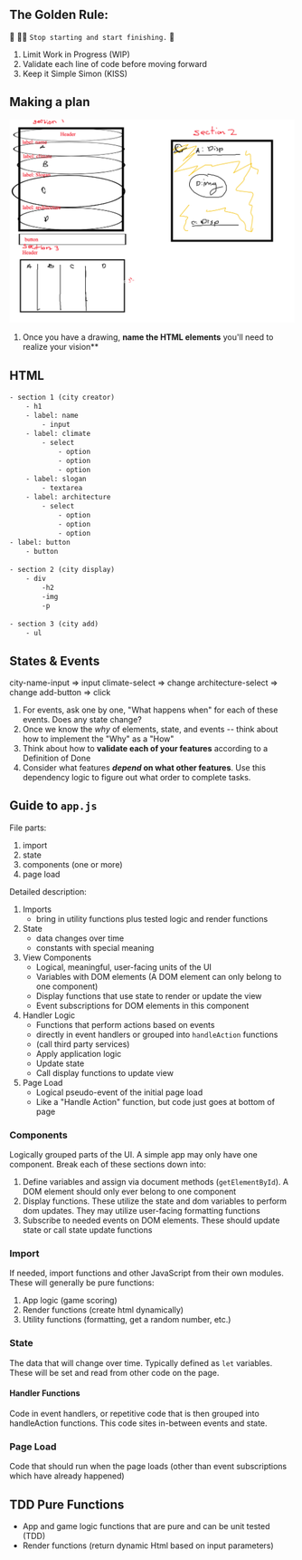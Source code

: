 ## The Golden Rule:

🦸 🦸‍♂️ `Stop starting and start finishing.` 🏁

1. Limit Work in Progress (WIP)
1. Validate each line of code before moving forward
1. Keep it Simple Simon (KISS)

## Making a plan


![wire Frame](./assets/city-wire.png)

1. Once you have a drawing, **name the HTML elements** you'll need to realize your vision**

## HTML  

    - section 1 (city creator)
        - h1
        - label: name
            - input
        - label: climate
            - select
                - option
                - option
                - option
        - label: slogan
            - textarea
        - label: architecture
            - select
                - option
                - option
                - option
    - label: button
        - button

    - section 2 (city display)
        - div
            -h2
            -img
            -p

    - section 3 (city add)
        - ul


## States & Events

city-name-input => input
climate-select => change
architecture-select => change
add-button => click




1. For events, ask one by one, "What happens when" for each of these events. Does any state change?
1. Once we know the _why_ of elements, state, and events -- think about how to implement the "Why" as a "How"
1. Think about how to **validate each of your features** according to a Definition of Done
1. Consider what features **_depend_ on what other features**. Use this dependency logic to figure out what order to complete tasks.

## Guide to `app.js`

File parts:

1. import
2. state
3. components (one or more)
4. page load

Detailed description:

1. Imports 
    - bring in utility functions plus tested logic and render functions
1. State
    - data changes over time
    - constants with special meaning
1. View Components
    - Logical, meaningful, user-facing units of the UI 
    - Variables with DOM elements (A DOM element can only belong to one component)
    - Display functions that use state to render or update the view
    - Event subscriptions for DOM elements in this component
1. Handler Logic
    - Functions that perform actions based on events
    - directly in event handlers or grouped into `handleAction` functions
    - (call third party services)
    - Apply application logic
    - Update state
    - Call display functions to update view
1. Page Load
    - Logical pseudo-event of the initial page load
    - Like a "Handle Action" function, but code just goes at bottom of page

### Components

Logically grouped parts of the UI. A simple app may only have one component. Break each of these sections down into:

1. Define variables and assign via document methods (`getElementById`). A DOM element should only ever belong to one component
1. Display functions. These utilize the state and dom variables to perform dom updates. They may utilize user-facing formatting functions
1. Subscribe to needed events on DOM elements. These should update state or call state update functions

### Import

If needed, import functions and other JavaScript from their own modules. These will generally be pure functions:

1. App logic (game scoring)
1. Render functions (create html dynamically)
1. Utility functions (formatting, get a random number, etc.)

### State

The data that will change over time. Typically defined as `let` variables. These will be set and read from other code on the page.

#### Handler Functions

Code in event handlers, or repetitive code that is then grouped into handleAction functions. This code sites in-between events and state.

### Page Load

Code that should run when the page loads (other than event subscriptions which have already happened)

## TDD Pure Functions

- App and game logic functions that are pure and can be unit tested (TDD)
- Render functions (return dynamic Html based on input parameters)